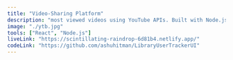 ```yaml
---
title: "Video-Sharing Platform"
description: "most viewed videos using YouTube APIs. Built with Node.js, EJS, and JavaScript for a seamless user experience. Created an Ask Question app inspired by Quora posts, featuring full CRUD functionality for posting, editing, and deleting questions. Built with Node.js and EJS to manage data efficiently."
image: "./ytb.jpg"
tools: ["React", "Node.js"]
liveLink: "https://scintillating-raindrop-6d81b4.netlify.app/"
codeLink: "https://github.com/ashuhitman/LibraryUserTrackerUI"
---
```

